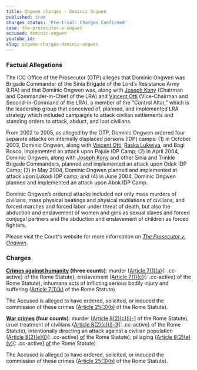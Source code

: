 ```yaml
---
title: Ongwen charges - Dominic Ongwen
published: true
charges_status: 'Pre-trial: Charges Confirmed'
case: the-prosecutor-v-ongwen
accused: dominic-ongwen
youtube_id:
slug: ongwen-charges-dominic-ongwen
---
```



### Factual Allegations

The ICC Office of the Prosecutor (OTP) alleges that Dominic Ongwen was Brigade Commander of the Sinia Brigade of the Lord’s Resistance Army (LRA) and that Dominic Ongwen was, along with [Joseph Kony](https://www.aba-icc.org/accused/joseph-kony/)&nbsp;(Chairman and Commander-in-Chief of the LRA) and [Vincent Otti](https://www.aba-icc.org/accused/vincent-otti/) (Vice-Chairman and Second-in-Command of the LRA), a member of the “Control Altar,” which is the leadership group that conceived of, planned, and implemented LRA strategy which included campaigns to attack civilian settlements and standing orders to attack, abduct, and loot civilians.&nbsp;

From 2002 to 2005, as alleged by the OTP, Dominic Ongwen ordered four separate attacks on internally displaced persons (IDP) camps: (1) in October 2003, Dominic Ongwen, along with [Vincent Otti](https://www.aba-icc.org/accused/vincent-otti/), [Raska Lukwiya](https://www.aba-icc.org/accused/raska-lukwiya/), and Bogi Bosco, implemented an attack upon Pajule IDP Camp; (2) in April 2004, Dominic Ongwen, along with [Joseph Kony](https://www.aba-icc.org/accused/joseph-kony/) and other Sinia and Trinkle Brigade Commanders, planned and implemented an attack upon Odek IDP Camp; (3) in May 2004, Dominic Ongwen planned and implemented at attack upon Lukodi IDP camp; and (4) in June 2004, Dominic Ongwen planned and implemented an attack upon Abok IDP Camp.&nbsp;

Dominic Ongwen’s ordered attacks included not only mass murders of civilians, mass physical beatings and physical mutilations of civilians, and forced marches and forced labor under threat of death, but also the abduction and enslavement of women and girls as sexual slaves and forced conjugal partners and the abduction and enslavement of children as forced fighters.

Please visit the Court's website for more information on [*The Prosecutor v. Ongwen*](https://www.icc-cpi.int/uganda/ongwen).

### Charges

**[Crimes against humanity](http://www.casematrixnetwork.org/case-m/klamberg-commentary/rome-statute/#c1171) (three counts)**: murder ([Article 7(1)(a)](){: .cc-active} of the Rome Statute), enslavement ([Article 7(1)(c)](){: .cc-active} of the Rome Statute), inhumane acts of inflicting serious bodily injury and suffering ([Article 7(1)(k)](http://www.casematrixnetwork.org/cmn-knowledge-hub/klamberg-commentary/elements-of-crime/#c2301) of the Rome Statute)

The Accused is alleged to have ordered, solicited, or induced the commission of these crimes ([Article 25(3)(b)](http://www.casematrixnetwork.org/case-m/klamberg-commentary/rome-statute/#c1198) of the Rome Statute).

**[War crimes](http://www.casematrixnetwork.org/case-m/klamberg-commentary/rome-statute/#c1172) (four counts)**: murder ([Article 8(2)(c)(i)-1](http://www.casematrixnetwork.org/cmn-knowledge-hub/klamberg-commentary/elements-of-crime/#c2359) of the Rome Statute), cruel treatment of civilians ([Article 8(2)(c)(i)-3](){: .cc-active} of the Rome Statute), intentionally directing an attack against a civilian population ([Article 8(2)(e)(i)](){: .cc-active} [of](http://www.casematrixnetwork.org/cmn-knowledge-hub/klamberg-commentary/elements-of-crime/#c2367) the Rome Statute), pillaging ([Article 8(2)(e)(v)](){: .cc-active} [of](http://www.casematrixnetwork.org/cmn-knowledge-hub/klamberg-commentary/elements-of-crime/#c2371) the Rome Statute)

The Accused is alleged to have ordered, solicited, or induced the commission of these crimes ([Article 25(3)(b)](http://www.casematrixnetwork.org/case-m/klamberg-commentary/rome-statute/#c1198) of the Rome Statute).